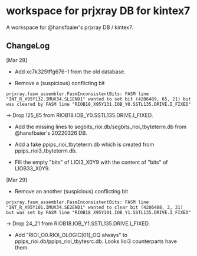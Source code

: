 # workspace for prjxray DB for kintex7

A workspace for @hansfbaier's prjxray DB / kintex7.

## ChangeLog

[Mar 28]

* Add xc7k325tffg676-1 from the old database.

* Remove a (suspicious) conflicting bit

```
prjxray.fasm_assembler.FasmInconsistentBits: FASM line "INT_R_X95Y132.IMUX34.SL1END1" wanted to set bit (4206489, 65, 21) but was cleared by FASM line "RIOB18_X95Y131.IOB_Y0.SSTL135.DRIVE.I_FIXED"
```
-> Drop !25_85 from RIOB18.IOB_Y0.SSTL135.DRIVE.I_FIXED.

* Add the missing lines to segbits_rioi.db/segbits_rioi_tbyteterm.db from @hansfbaier's 20220326 DB.

* Add a fake ppips_rioi_tbyteterm.db which is created from ppips_rioi3_tbyteterm.db.

* Fill the empty "bits" of LIOI3_X0Y9 with the content of "bits" of LIOB33_X0Y9.

[Mar 29]

* Remove an another (suspicious) conflicting bit

```
prjxray.fasm_assembler.FasmInconsistentBits: FASM line "INT_R_X95Y101.IMUX34.SE2END1" wanted to clear bit (4206488, 2, 21) but was set by FASM line "RIOB18_X95Y101.IOB_Y1.SSTL135.DRIVE.I_FIXED"
```
-> Drop 24_21 from RIOB18.IOB_Y1.SSTL135.DRIVE.I_FIXED.

* Add "RIOI_O0.RIOI_OLOGIC[01]_OQ always" to ppips_rioi.db/ppips_rioi_tbytesrc.db. Looks lioi3 counterparts have them.

